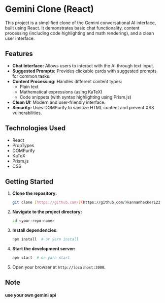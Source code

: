 # Gemini Clone (React)

This project is a simplified clone of the Gemini conversational AI interface, built using React. It demonstrates basic chat functionality, content processing (including code highlighting and math rendering), and a clean user interface.

## Features

*   **Chat Interface:** Allows users to interact with the AI through text input.
*   **Suggested Prompts:** Provides clickable cards with suggested prompts for common tasks.
*   **Content Processing:** Handles different content types:
    *   Plain text
    *   Mathematical expressions (using KaTeX)
    *   Code snippets (with syntax highlighting using Prism.js)
*   **Clean UI:** Modern and user-friendly interface.
*   **Security:** Uses DOMPurify to sanitize HTML content and prevent XSS vulnerabilities.

## Technologies Used

*   React
*   PropTypes
*   DOMPurify
*   KaTeX
*   Prism.js
*   CSS

## Getting Started

1.  **Clone the repository:**

    ```bash
    git clone [https://github.com/](https://github.com/)kannanhacker123/Gemini-Clone.git
    ```

2.  **Navigate to the project directory:**

    ```bash
    cd <your-repo-name>
    ```

3.  **Install dependencies:**

    ```bash
    npm install  # or yarn install
    ```

4.  **Start the development server:**

    ```bash
    npm start  # or yarn start
    ```

5.  Open your browser at `http://localhost:3000`.

## Note
#### **use your own gemini api** 
